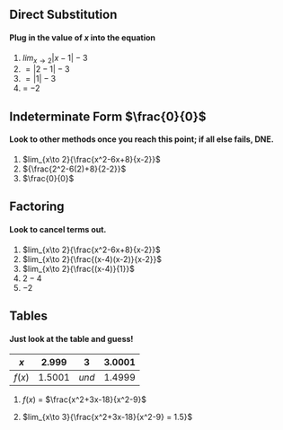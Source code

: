 ## Direct Substitution
#### Plug in the value of $x$ into the equation
1. $lim_{x\to 2}{\lvert x-1 \rvert -3}$
2. $=\lvert 2-1 \rvert -3$
3. $=\lvert 1 \rvert -3$
4. = $-2$
## Indeterminate Form $\frac{0}{0}$
#### Look to other methods once you reach this point; if all else fails, DNE.
1. $lim_{x\to 2}{\frac{x^2-6x+8}{x-2}}$
2. ${\frac{2^2-6(2)+8}{2-2}}$
3. $\frac{0}{0}$

## Factoring
#### Look to cancel terms out.
1. $lim_{x\to 2}{\frac{x^2-6x+8}{x-2}}$
2. $lim_{x\to 2}{\frac{(x-4)(x-2)}{x-2}}$
3. $lim_{x\to 2}{\frac{(x-4)}{1}}$
4. $2-4$
5. $-2$

## Tables
#### Just look at the table and guess!
$x$ | $2.999$ | $3$ | $3.0001$ | 
--- | --- | --- | ---
$f(x)$| $1.5001$ | $und$ | $1.4999$

1. $f(x)$ = $\frac{x^2+3x-18}{x^2-9}$

1. $lim_{x\to 3}{\frac{x^2+3x-18}{x^2-9} = 1.5}$